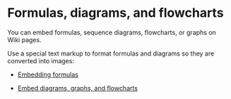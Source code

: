 # Formulas, diagrams, and flowcharts

You can embed formulas, sequence diagrams, flowcharts, or graphs on Wiki pages.

Use a special text markup to format formulas and diagrams so they are converted into images:

* [Embedding formulas](static-markup/formulas.md)

* [Embed diagrams, graphs, and flowcharts](static-markup/diagram.md)


